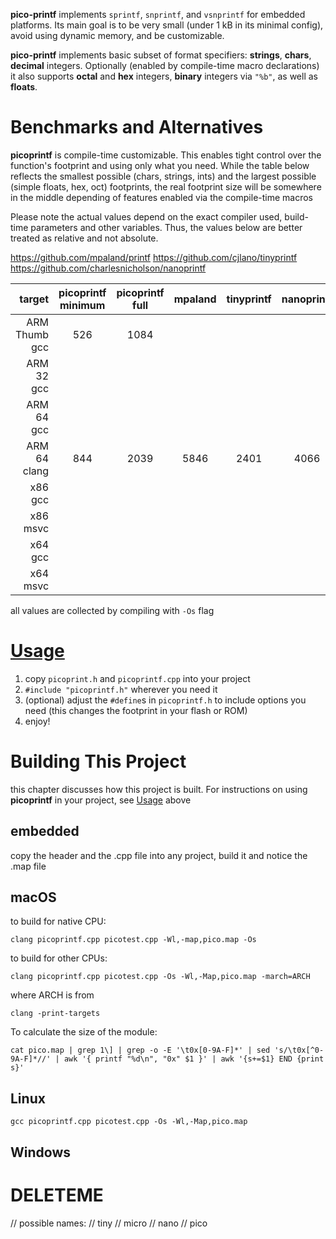 **pico-printf** implements `sprintf`, `snprintf`, and `vsnprintf` for embedded platforms.  Its main goal is to be very small (under 1 kB in its minimal config), avoid using dynamic memory, and be customizable.

**pico-printf** implements basic subset of format specifiers: **strings**, **chars**, **decimal** integers.  Optionally (enabled by compile-time macro declarations) it also supports **octal** and **hex** integers, **binary** integers via `"%b"`, as well as **floats**.

# Benchmarks and Alternatives
**picoprintf** is compile-time customizable.  This enables tight control over the function's footprint and using only what you need.  While the table below reflects the smallest possible (chars, strings, ints) and the largest possible (simple floats, hex, oct) footprints, the real footprint size will be somewhere in the middle depending of features enabled via the compile-time macros

Please note the actual values depend on the exact compiler used, build-time parameters and other variables.  Thus, the values below are better treated as relative and not absolute.

https://github.com/mpaland/printf
https://github.com/cjlano/tinyprintf
https://github.com/charlesnicholson/nanoprintf

|    target      | **picoprintf** minimum | **picoprintf** full | mpaland | tinyprintf | nanoprintf |
| ---: | :---: | :---: | :---: | :---: | :---: |
 ARM Thumb gcc  |  526 | 1084 |
 ARM 32 gcc     |
 ARM 64 gcc     |
 ARM 64 clang   |  844 | 2039 | 5846 | 2401 | 4066 |
 x86 gcc        |
 x86 msvc       |
 x64 gcc        |
 x64 msvc       |

 all values are collected by compiling with `-Os` flag

# <a href="usage">Usage</a>
1. copy `picoprint.h` and `picoprintf.cpp` into your project
1. `#include "picoprintf.h"` wherever you need it
1. (optional) adjust the `#define`s in `picoprintf.h` to include options you need (this changes the footprint in your flash or ROM)
1. enjoy!

# Building This Project
this chapter discusses how this project is built.  For instructions on using **picoprintf** in your project, see [Usage](#usage) above

## embedded
copy the header and the .cpp file into any project, build it and notice the .map file

## macOS
to build for native CPU:

`clang picoprintf.cpp picotest.cpp -Wl,-map,pico.map -Os`

to build for other CPUs:

`clang picoprintf.cpp picotest.cpp -Os -Wl,-Map,pico.map -march=ARCH`

where ARCH is from

`clang -print-targets`

To calculate the size of the module:

`cat pico.map | grep 1\] | grep -o -E '\t0x[0-9A-F]*' | sed 's/\t0x[^0-9A-F]*//' | awk '{ printf "%d\n", "0x" $1 }' | awk '{s+=$1} END {print s}'`

## Linux

`gcc picoprintf.cpp picotest.cpp -Os -Wl,-Map,pico.map`

## Windows

# DELETEME
// possible names:
// tiny
// micro
// nano
// pico